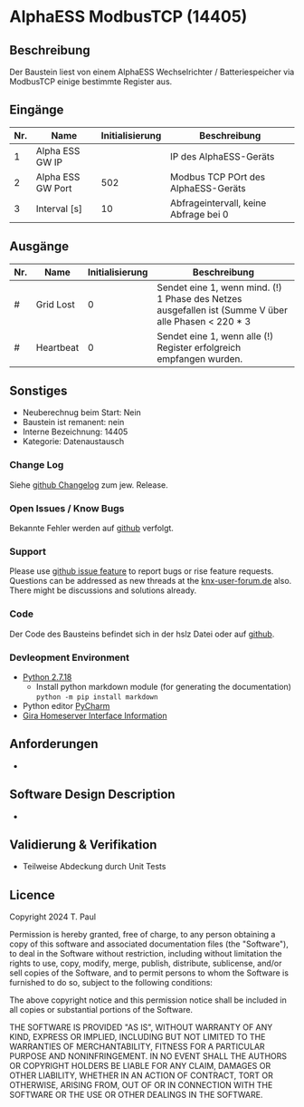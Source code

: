 # AlphaESS ModbusTCP (14405)

## Beschreibung 

Der Baustein liest von einem AlphaESS Wechselrichter / Batteriespeicher via ModbusTCP einige bestimmte Register aus.

## Eingänge

| Nr. | Name              | Initialisierung | Beschreibung                          |
|-----|-------------------|-----------------|---------------------------------------|
| 1   | Alpha ESS GW IP   |                 | IP des AlphaESS-Geräts                |
| 2   | Alpha ESS GW Port | 502             | Modbus TCP POrt des AlphaESS-Geräts   |
| 3   | Interval [s]      | 10              | Abfrageintervall, keine Abfrage bei 0 |

## Ausgänge

| Nr. | Name      | Initialisierung | Beschreibung                                                                                         |
|-----|-----------|-----------------|------------------------------------------------------------------------------------------------------|
| #   | Grid Lost | 0               | Sendet eine 1, wenn mind. (!) 1 Phase des Netzes ausgefallen ist (Summe V über alle Phasen < 220 * 3 |
| #   | Heartbeat | 0               | Sendet eine 1, wenn alle (!) Register erfolgreich empfangen wurden.                                  |

## Sonstiges

- Neuberechnug beim Start: Nein
- Baustein ist remanent: nein
- Interne Bezeichnung: 14405
- Kategorie: Datenaustausch

### Change Log

Siehe [github Changelog](https://github.com/En3rGy/14405_AlphaESS_ModbusTCP/releases) zum jew. Release. 

### Open Issues / Know Bugs

Bekannte Fehler werden auf [github](https://github.com/En3rGy/14107_NibeWP) verfolgt.

### Support

Please use [github issue feature](https://github.com/En3rGy/14405_AlphaESS_ModbusTCP/issues) to report bugs or rise feature requests.
Questions can be addressed as new threads at the [knx-user-forum.de](https://knx-user-forum.de) also. There might be discussions and solutions already.

### Code

Der Code des Bausteins befindet sich in der hslz Datei oder auf [github](https://github.com/En3rGy/14405_AlphaESS_ModbusTCP).

### Devleopment Environment

- [Python 2.7.18](https://www.python.org/download/releases/2.7/)
    - Install python markdown module (for generating the documentation) `python -m pip install markdown`
- Python editor [PyCharm](https://www.jetbrains.com/pycharm/)
- [Gira Homeserver Interface Information](http://www.hs-help.net/hshelp/gira/other_documentation/Schnittstelleninformationen.zip)


## Anforderungen

-

## Software Design Description

-

## Validierung & Verifikation

- Teilweise Abdeckung durch Unit Tests 

## Licence

Copyright 2024 T. Paul

Permission is hereby granted, free of charge, to any person obtaining a copy of this software and associated documentation files (the "Software"), to deal in the Software without restriction, including without limitation the rights to use, copy, modify, merge, publish, distribute, sublicense, and/or sell copies of the Software, and to permit persons to whom the Software is furnished to do so, subject to the following conditions:

The above copyright notice and this permission notice shall be included in all copies or substantial portions of the Software.

THE SOFTWARE IS PROVIDED "AS IS", WITHOUT WARRANTY OF ANY KIND, EXPRESS OR IMPLIED, INCLUDING BUT NOT LIMITED TO THE WARRANTIES OF MERCHANTABILITY, FITNESS FOR A PARTICULAR PURPOSE AND NONINFRINGEMENT. IN NO EVENT SHALL THE AUTHORS OR COPYRIGHT HOLDERS BE LIABLE FOR ANY CLAIM, DAMAGES OR OTHER LIABILITY, WHETHER IN AN ACTION OF CONTRACT, TORT OR OTHERWISE, ARISING FROM, OUT OF OR IN CONNECTION WITH THE SOFTWARE OR THE USE OR OTHER DEALINGS IN THE SOFTWARE.
